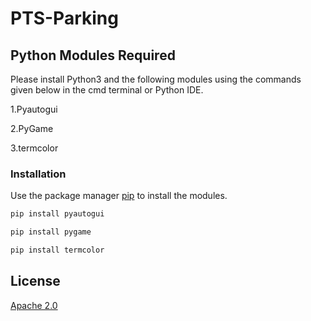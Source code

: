 # PTS-Parking
## Python Modules Required
Please install Python3 and the following modules using the commands given below in the cmd terminal or Python IDE.

1.Pyautogui

2.PyGame

3.termcolor

### Installation

Use the package manager [pip](https://pip.pypa.io/en/stable/) to install the modules.

```bash
pip install pyautogui
```
```bash
pip install pygame
```
```bash
pip install termcolor
```

## License
[Apache 2.0](https://www.apache.org/licenses/LICENSE-2.0)

